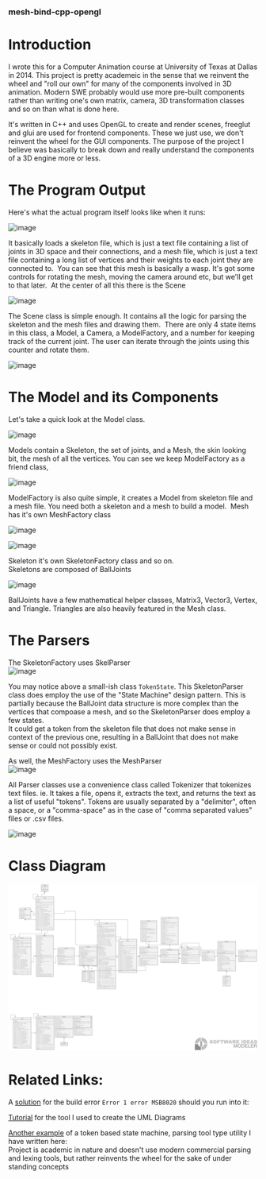 ### mesh-bind-cpp-opengl

# Introduction
I wrote this for a Computer Animation course at University of Texas at Dallas in 2014. This project is pretty academeic in the sense that we reinvent the wheel and "roll our own" for many of the components involved in 3D animation. Modern SWE probably would use more pre-built components rather than writing one's own matrix, camera, 3D transformation classes and so on than what is done here. </br>

It's written in C++ and uses OpenGL to create and render scenes, freeglut and glui are used for frontend components. These we just use, we don't reinvent the wheel for the GUI components. The purpose of the project I believe was basically to break down and really understand the components of a 3D engine more or less. 

# The Program Output
Here's what the actual program itself looks like when it runs:

![image](https://user-images.githubusercontent.com/1289702/174928400-69a6ea47-b5b2-4616-b61f-0a1346cca11a.png)

It basically loads a skeleton file, which is just a text file containing a list of joints in 3D space and their connections, and a mesh file, which is just a text file containing a long list of vertices and their weights to each joint they are connected to. 
You can see that this mesh is basically a wasp. It's got some controls for rotating the mesh, moving the camera around etc, but we'll get to that later. 
At the center of all this there is the Scene

![image](https://user-images.githubusercontent.com/1289702/174928428-43fc37d5-f51a-4007-ac0c-737455e64117.png)

The Scene class is simple enough. It contains all the logic for parsing the skeleton and the mesh files and drawing them. 
There are only 4 state items in this class, a Model, a Camera, a ModelFactory, and a number for keeping track of the current joint. The user can iterate through the joints using this counter and rotate them.

![image](https://user-images.githubusercontent.com/1289702/174928471-f5541a08-36fa-447c-b7f4-dfa1fd819745.png)

# The Model and its Components
Let's take a quick look at the Model class.

![image](https://user-images.githubusercontent.com/1289702/174928524-d817b29e-5b1c-40d0-af1b-dcdc6c2e4892.png)

Models contain a Skeleton, the set of joints, and a Mesh, the skin looking bit, the mesh of all the vertices. You can see we keep ModelFactory as a friend class,

![image](https://user-images.githubusercontent.com/1289702/174928542-c6be5d76-3a33-4f0b-b9da-e664e08998c0.png)

ModelFactory is also quite simple, it creates a Model from skeleton file and a mesh file. You need both a skeleton and a mesh to build a model. 
Mesh has it's own MeshFactory class

![image](https://user-images.githubusercontent.com/1289702/174928572-f7c370f9-f02b-4d23-89af-89c74167e0b7.png)

![image](https://user-images.githubusercontent.com/1289702/174928590-a3880cdb-850b-4eb0-bc94-1ea8ec2439fb.png)

Skeleton it's own SkeletonFactory class and so on. <br>
Skeletons are composed of BallJoints <br>

![image](https://user-images.githubusercontent.com/1289702/174928615-3f527021-9ca7-4bec-9765-7561768da937.png)

BallJoints have a few mathematical helper classes, Matrix3, Vector3, Vertex, and Triangle. Triangles are also heavily featured in the Mesh class. <br>

# The Parsers
The SkeletonFactory uses SkelParser <br>
![image](https://user-images.githubusercontent.com/1289702/174928658-68df7088-9b7f-4c79-9c2f-36cf1f72d74c.png)

You may notice above a small-ish class ``TokenState``. This SkeletonParser class does employ the use of the "State Machine" design pattern. This is partially because the BallJoint data structure is more complex than the vertices that compoase a mesh, and so the SkeletonParser does employ a few states. <br>
It could get a token from the skeleton file that does not make sense in context of the previous one, resulting in a BallJoint that does not make sense or could not possibly exist. <br>

As well, the MeshFactory uses the MeshParser <br>
![image](https://user-images.githubusercontent.com/1289702/174928677-5526189c-28b3-4f64-91aa-ec16aeb8dc30.png)

All Parser classes use a convenience class called Tokenizer that tokenizes text files. ie. It takes a file, opens it, extracts the text, and returns the text as a list of useful "tokens". Tokens are usually separated by a "delimiter", often a space, or a "comma-space" as in the case of "comma separated values" files or .csv files. <br>

![image](https://user-images.githubusercontent.com/1289702/174928700-607b08fe-c6e5-47fc-bf7a-248cdf963cdc.png)

# Class Diagram
![image](https://github.com/sitting-duck/mesh-bind-cpp-opengl/blob/main/docs/bind-mesh-cpp-class-diagram.png)

# Related Links: 
A [solution](https://ashley-tharp.medium.com/error-1-error-msb8020-the-build-tools-for-v142-platform-toolset-v142-cannot-be-found-6ca7939ff442?sk=efa4d9add48fb279935f4767745afd3f) for the build error ``Error 1 error MSB8020`` should you run into it: <br>


[Tutorial](https://ashley-tharp.medium.com/my-first-impression-using-software-ideas-modeler-uml-modeling-tool-for-c-35a6a720c25c?sk=6dc7d433a192a6b0433b143a0fb2ecbf) for the tool I used to create the UML Diagrams <br>

[Another example](https://github.com/sitting-duck/stuff/tree/master/School%20-%20Comp%20Sci/Computer%20Science%203%20-%20C%2B%2B/lab%204%20-%20Token%20State%20Machine) of a token based state machine, parsing tool type utility I have written here: <br>
Project is academic in nature and doesn't use modern commercial parsing and lexing tools, but rather reinvents the wheel for the sake of under standing concepts <br>


